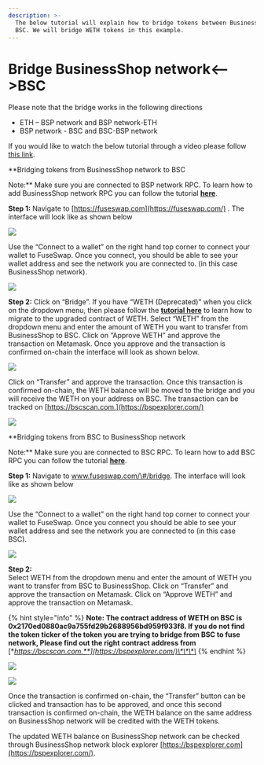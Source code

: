 ```yaml
---
description: >-
  The below tutorial will explain how to bridge tokens between BusinessShop and
  BSC. We will bridge WETH tokens in this example.
---
```


# Bridge BusinessShop network&lt;--&gt;BSC

Please note that the bridge works in the following directions

* ETH – BSP network and BSP network-ETH
* BSP network - BSC and BSC-BSP network

If you would like to watch the below tutorial through a video please follow [this link](https://www.youtube.com/watch?v=l17K6mu1uM4).

**Bridging tokens from BusinessShop network to BSC  
  
Note:** Make sure you are connected to BSP network RPC. To learn how to add BusinessShop network RPC you can follow the tutorial [**here**](https://docs.bspexplorer.com/the-fuse-studio/getting-started/how-to-add-fuse-to-your-metamask).

**Step 1:** Navigate to [https://fuseswap.com](https://fuseswap.com/) . The interface will look like as shown below  


![](../.gitbook/assets/0%20%2810%29.png)

Use the “Connect to a wallet” on the right hand top corner to connect your wallet to FuseSwap. Once you connect, you should be able to see your wallet address and see the network you are connected to. \(in this case BusinessShop network\).

![](../.gitbook/assets/1%20%2814%29.png)

**Step 2:** Click on “Bridge”. If you have “WETH \(Deprecated\)” when you click on the dropdown menu, then please follow the [**tutorial here**](https://docs.bspexplorer.com/fuseswap/migration-tutorial) to learn how to migrate to the upgraded contract of WETH. Select “WETH” from the dropdown menu and enter the amount of WETH you want to transfer from BusinessShop to BSC. Click on “Approve WETH” and approve the transaction on Metamask. Once you approve and the transaction is confirmed on-chain the interface will look as shown below.

![](../.gitbook/assets/2%20%2814%29.png)

Click on “Transfer” and approve the transaction. Once this transaction is confirmed on-chain, the WETH balance will be moved to the bridge and you will receive the WETH on your address on BSC. The transaction can be tracked on [https://bscscan.com.](https://bspexplorer.com/)

![](../.gitbook/assets/3%20%2812%29.png)

**Bridging tokens from BSC to BusinessShop network  
  
Note:** Make sure you are connected to BSC RPC. To learn how to add BSC RPC you can follow the tutorial [**here**](https://academy.binance.com/en/articles/connecting-metamask-to-binance-smart-chain).

**Step 1:** Navigate to www.fuseswap.com/\#/bridge. The interface will look like as shown below

![](../.gitbook/assets/4%20%2812%29.png)

Use the “Connect to a wallet” on the right hand top corner to connect your wallet to FuseSwap. Once you connect you should be able to see your wallet address and see the network you are connected to \(in this case BSC\).

![](../.gitbook/assets/5%20%2810%29.png)

**Step 2:**  
Select WETH from the dropdown menu and enter the amount of WETH you want to transfer from BSC to BusinessShop. Click on “Transfer” and approve the transaction on Metamask. Click on “Approve WETH” and approve the transaction on Metamask.

{% hint style="info" %}
**Note: The contract address of WETH on BSC is 0x2170ed0880ac9a755fd29b2688956bd959f933f8. If you do not find the token ticker of the token you are trying to bridge from BSC to fuse network, Please find out the right contract address from** [**https://bscscan.com.**](https://bspexplorer.com/)\*\*\*\*
{% endhint %}

![](../.gitbook/assets/6%20%289%29.png)

![](../.gitbook/assets/7%20%285%29.png)

Once the transaction is confirmed on-chain, the “Transfer” button can be clicked and transaction has to be approved, and once this second transaction is confirmed on-chain, the WETH balance on the same address on BusinessShop network will be credited with the WETH tokens.

The updated WETH balance on BusinessShop network can be checked through BusinessShop network block explorer [https://bspexplorer.com](https://bspexplorer.com/).

